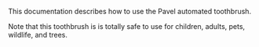 This documentation describes how to use the Pavel automated toothbrush.

Note that this toothbrush is is totally safe to use for children, adults, pets, wildlife, and trees.
